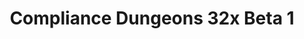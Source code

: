 ---
layout: post
title: Compliance Dungeons 32x Beta 1
permalink: /compliance32xDungeons/B1
comments: true
comments-id: Dungeons-Beta-1
header-img: https://database.faithfulpack.net/images/website/posts/32xDungeons/B1.jpg
discontinued: true

long_text: After long development, we are proud to present the first public beta of Compliance Dungeons! Experience your favourite dungeon-crawler game, now with double-resolution textures. In this initial update, we're bringing you block textures for most levels including DLC, as well as miscellaneous level-nonspecific props. <br><br> With this release, the transformation of most Faithful-related projects into Compliance is complete. Here is the changelog comparing this version with Faithful Dungeons Beta 3

main_changelog: changelogs/dungeons

download:
  - Beta 1:
    - https://github.com/Faithful-Resource-Pack/Faithful-Dungeons-32x/releases/download/B1/1-ComplianceDungeons_beta1.pak
  - How to install:
    - https://dokucraft.co.uk/stash/?help=modding-dungeons

---